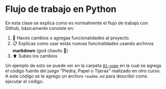 # Flujo de trabajo en Python

En esta clase se explica como es normalmente el flujo de trabajo con Github, básicamente consiste en:

1. 📝 Haces cambios o agregas funcionalidades al proyecto.
2. 📋 Explicas como usar estás nuevas funcinalidades usando archivos **markdown** (god chavito 🛐)
3. ⬆️ Subes los cambios

Un ejemplo de esto se puede ver en la carpeta [`02-game`](./02-game/) en la cual se agrega el código fuente del juego "Piedra, Papel o Tijeras" realizado en otro curso. A este código se le agrego un archivo `readme.md` para describir como ejecutar el código.
